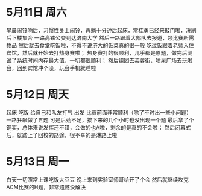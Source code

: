 #  5月11日  周六
早晨闹铃响后，习惯性关上闹铃，再躺十分钟后起床，常桂勇已经来敲门啦，洗刷后下楼集合
一路高铁公交到达济南大学
然后一路跟着大部队去报道，领比赛所需物品
然后就去食堂吃饭啦，不得不说济大的饭菜真的很一般
吃过饭跟着老师入住宾馆，然后就开始去打热身赛啦；
热身赛打的很顺利，几乎都是原题，做完后测试了系统时间内存最大值，一切都很顺利；
然后组团去芙蓉街，喷泉广场去玩啦会，回到宾馆冲个澡，玩会手机就睡啦
# 5月12日  周天
起床 吃饭 给自己和队友打气 出发
比赛前面非常顺利（除了不时出一些小问题）一路狂飙做了五题
可是后劲不足，接下来的几个小时也没出现一个题
最后拿了个铜奖，总体来说发挥还不错，会做的也A啦，剩余的是真的不会啦；
然后闭幕式后，就踏上了回校的路途，很不幸的是淋路上啦
# 5月13日 周一
白天一切照常上课吃饭大豆豆
晚上来到实验室师哥给开了个会
然后就继续攻克ACM比赛的H题，非常遗憾没解决

